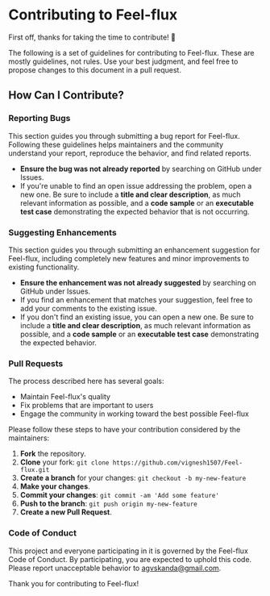 # Contributing to Feel-flux

First off, thanks for taking the time to contribute! 🎉

The following is a set of guidelines for contributing to Feel-flux. These are mostly guidelines, not rules. Use your best judgment, and feel free to propose changes to this document in a pull request.

## How Can I Contribute?

### Reporting Bugs

This section guides you through submitting a bug report for Feel-flux. Following these guidelines helps maintainers and the community understand your report, reproduce the behavior, and find related reports. 

- **Ensure the bug was not already reported** by searching on GitHub under Issues.
- If you're unable to find an open issue addressing the problem, open a new one. Be sure to include a **title and clear description**, as much relevant information as possible, and a **code sample** or an **executable test case** demonstrating the expected behavior that is not occurring.

### Suggesting Enhancements

This section guides you through submitting an enhancement suggestion for Feel-flux, including completely new features and minor improvements to existing functionality.

- **Ensure the enhancement was not already suggested** by searching on GitHub under Issues.
- If you find an enhancement that matches your suggestion, feel free to add your comments to the existing issue.
- If you don't find an existing issue, you can open a new one. Be sure to include a **title and clear description**, as much relevant information as possible, and a **code sample** or an **executable test case** demonstrating the expected behavior.

### Pull Requests

The process described here has several goals:

- Maintain Feel-flux's quality
- Fix problems that are important to users
- Engage the community in working toward the best possible Feel-flux

Please follow these steps to have your contribution considered by the maintainers:

1. **Fork** the repository.
2. **Clone** your fork: `git clone https://github.com/vignesh1507/Feel-flux.git`
3. **Create a branch** for your changes: `git checkout -b my-new-feature`
4. **Make your changes**.
5. **Commit your changes**: `git commit -am 'Add some feature'`
6. **Push to the branch**: `git push origin my-new-feature`
7. **Create a new Pull Request**.

### Code of Conduct

This project and everyone participating in it is governed by the Feel-flux Code of Conduct. By participating, you are expected to uphold this code. Please report unacceptable behavior to agvskanda@gmail.com.

Thank you for contributing to Feel-flux!
